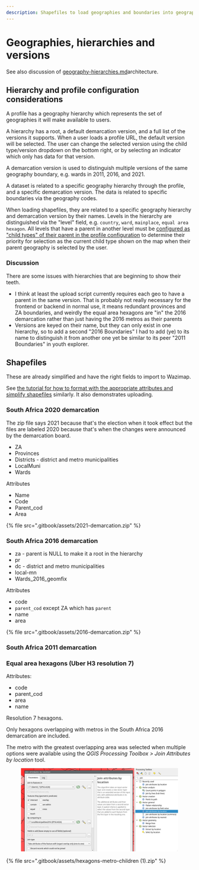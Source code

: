 ```yaml
---
description: Shapefiles to load geographies and boundaries into geography hierarchies
---
```


# Geographies, hierarchies and versions

See also discussion of [geography-hierarchies.md](system-architecture/geography-hierarchies.md "mention")architecture.

## Hierarchy and profile configuration considerations

A profile has a geography hierarchy which represents the set of geographies it will make available to users.

A hierarchy has a root, a default demarcation version, and a full list of the versions it supports. When a user loads a profile URL, the default version will be selected. The user can change the selected version using the child type/version dropdown on the bottom right, or by selecting an indicator which only has data for that version.

A demarcation version is used to distinguish multiple versions of the same geography boundary, e.g. wards in 2011, 2016, and 2021.

A dataset is related to a specific geography hierarchy through the profile, and a specific demarcation version. The data is related to specific boundaries via the geography codes.

When loading shapefiles, they are related to a specific geography hierarchy and demarcation version by their names. Levels in the hierarchy are distinguished via the "level" field, e.g. `country`, `ward`, `mainplace`, `equal area hexagon`. All levels that have a parent in another level must be [configured as "child types" of their parent in the profile configuration](profile-configuation.md#preferred_children) to determine their priority for selection as the current child type shown on the map when their parent geography is selected by the user.&#x20;

### Discussion

There are some issues with hierarchies that are beginning to show their teeth.

* I think at least the upload script currently requires each geo to have a parent in the same version. That is probably not really necessary for the frontend or backend in normal use, it means redundant provinces and ZA boundaries, and weirdly the equal area hexagons are "in" the 2016 demarcation rather than just having the 2016 metros as their parents&#x20;
* Versions are keyed on their name, but they can only exist in one hierarchy, so to add a second "2016 Boundaries" I had to add (ye) to its name to distinguish it from another one yet be similar to its peer "2011 Boundaries" in youth explorer.

## Shapefiles

These are already simplified and have the right fields to import to Wazimap.

See [the tutorial for how to format with the appropriate attributes and simplify shapefiles](tutorials/loading-new-geographies.md) similarly. It also demonstrates uploading.

### South Africa 2020 demarcation

The zip file says 2021 because that's the election when it took effect but the files are labeled 2020 because that's when the changes were announced by the demarcation board.

* ZA
* Provinces
* Districts - district and metro municipalities
* LocalMuni
* Wards

Attributes

* Name
* Code
* Parent\_cod
* Area

{% file src=".gitbook/assets/2021-demarcation.zip" %}

### South Africa 2016 demarcation

* za - parent is NULL to make it a root in the hierarchy
* pr
* dc - district and metro municipalities
* local-mn
* Wards\_201&#x36;_\__&#x67;eomfix

Attributes

* code
* `parent_cod` except ZA which has `parent`
* name
* area

{% file src=".gitbook/assets/2016-demarcation.zip" %}

### South Africa 2011 demarcation

### Equal area hexagons (Uber H3 resolution 7)

Attributes:

* code
* parent\_cod
* area
* name

Resolution 7 hexagons.

Only hexagons overlapping with metros in the South Africa 2016 demarcation are included.

The metro with the greatest overlapping area was selected when multiple options were available using the _QGIS Processing Toolbox > Join Attributes by location_ tool.

<figure><img src=".gitbook/assets/Screenshot_2022-09-16_16-06-43.png" alt=""><figcaption></figcaption></figure>

{% file src=".gitbook/assets/hexagons-metro-children (1).zip" %}

&#x20;
